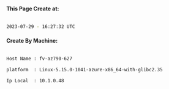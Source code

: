 
   
#### This Page Create at:

```bash

2023-07-29 - 16:27:32 UTC

```

#### Create By Machine:

```bash

Host Name : fv-az790-627

platform  : Linux-5.15.0-1041-azure-x86_64-with-glibc2.35

Ip Local  : 10.1.0.48

```

